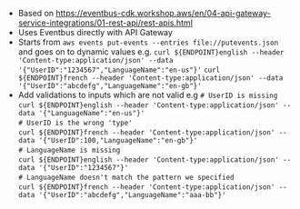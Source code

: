* Based on https://eventbus-cdk.workshop.aws/en/04-api-gateway-service-integrations/01-rest-api/rest-apis.html
* Uses Eventbus directly with API Gateway
* Starts from `aws events put-events --entries file://putevents.json` and goes on to dynamic values e.g.
`curl ${ENDPOINT}english --header 'Content-type:application/json' --data '{"UserID":"1234567","LanguageName":"en-us"}'`
`curl ${ENDPOINT}french --header 'Content-type:application/json' --data '{"UserID":"abcdefg","LanguageName":"en-gb"}'`
* Add validations to inputs which are not valid e.g
  `# UserID is missing`  
  `curl ${ENDPOINT}english --header 'Content-type:application/json' --data '{"LanguageName":"en-us"}'`  
  `# UserID is the wrong 'type'`  
  `curl ${ENDPOINT}french --header 'Content-type:application/json' --data '{"UserID":100,"LanguageName":"en-gb"}'`  
  `# LanguageName is missing`  
  `curl ${ENDPOINT}english --header 'Content-type:application/json' --data '{"UserID":"1234567"}'`  
  `# LanguageName doesn't match the pattern we specified`  
  `curl ${ENDPOINT}french --header 'Content-type:application/json' --data '{"UserID":"abcdefg","LanguageName":"aaa-bb"}'`  
